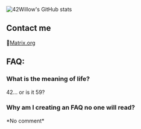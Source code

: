 ![42Willow's GitHub stats](https://github-readme-stats.vercel.app/api?username=42Willow&show_icons=true&theme=onedark)

## Contact me
💬[Matrix.org](https://matrix.to/#/@42willow:matrix.org)

## FAQ:
### What is the meaning of life?
42... or is it 59?
### Why am I creating an FAQ no one will read?
\*No comment\*
